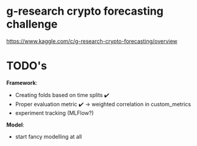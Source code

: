 # g-research crypto forecasting challenge

https://www.kaggle.com/c/g-research-crypto-forecasting/overview

# TODO's

**Framework**:
- Creating folds based on time splits ✔️
- Proper evaluation metric ✔️ -> weighted correlation in custom_metrics
- experiment tracking (MLFlow?)

**Model**:
- start fancy modelling at all
